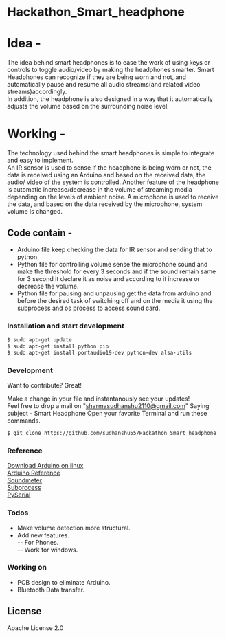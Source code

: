 # Hackathon_Smart_headphone


# Idea - 

The idea behind smart headphones is to ease the work of using keys or controls to toggle audio/video by making the headphones smarter. 
Smart Headphones can recognize if they are being worn and not, and automatically pause and resume all audio streams(and related video streams)accordingly.  
In addition, the headphone is also designed in a way that it automatically adjusts the volume based on the surrounding noise level. 

# Working - 

The technology used behind the smart headphones is simple to integrate and easy to implement.  
An IR sensor is used to sense if the headphone is being worn or not, the data is received using an Arduino and based on the received data, the audio/ video of the system is controlled. 
Another feature of the headphone is automatic increase/decrease in the volume of streaming media depending on the levels of ambient noise. 
A microphone is used to receive the data, and based on the data received by the microphone, system volume is changed. 


## Code contain - 

- Arduino file keep checking the data for IR sensor and sending that to python. 
- Python file for controlling volume sense the microphone sound and make the threshold for every 3 seconds and if the sound remain same for 3 second it declare it as noise and according to it increase or decrease the volume.   
- Python file for pausing and unpausing get the data from arduino and before the desired task of switching off and on the media it using the subprocess and os process to access sound card. 



### Installation and start development  



```sh 
$ sudo apt-get update 
$ sudo apt-get install python pip 
$ sudo apt-get install portaudio19-dev python-dev alsa-utils 
```

### Development 

Want to contribute? Great! 


Make a change in your file and instantanously see your updates!  
Feel free to drop a mail on "sharmasudhanshu2110@gmail.com" Saying subject - Smart Headphone 
Open your favorite Terminal and run these commands. 


```sh
$ git clone https://github.com/sudhanshu55/Hackathon_Smart_headphone
``` 
### Reference 


[Download Arduino on linux ](https://www.arduino.cc/en/Main/Software "Download")   
[Arduino Reference ](https://www.arduino.cc/en/Guide/Linux "Linux help")   
[Soundmeter](https://pypi.org/project/soundmeter/ "soundmeter")   
[Subprocess](https://docs.python.org/2/library/subprocess.html "Subprocess")   
[PySerial](http://pyserial.readthedocs.io/en/latest/shortintro.html "Serial communication")   


### Todos

 - Make volume detection more structural.  
 - Add new features.  
 --  For Phones.  
 -- Work for windows.  

### Working on 

- PCB design to eliminate Arduino. 
- Bluetooth Data transfer. 

License 
----

Apache License 2.0




